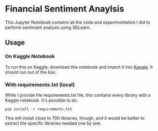 # Financial Sentiment Anaylsis
This Jupyter Notebook contains all the code and experimentation I did to perform sentiment analysis using SKLearn.

## Usage
### On Kaggle Notebook
To run this on Kaggle, download this notebook and import it into [Kaggle](https://www.kaggle.com/datasets/sbhatti/financial-sentiment-analysis). It should run out of the box.
### With requirements.txt (local)
While I provide the requirements.txt file, this contains every library with a Kaggle notebook. It's possible to do:
```console
pip install -r requirements.txt
```
This will install close to 700 libraries, though, and it would be better to extract the specific libraries needed one by one.
